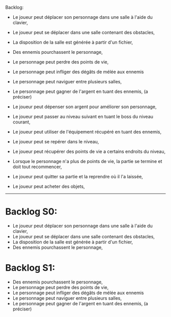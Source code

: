  Backlog:

- Le joueur peut déplacer son personnage dans une salle à l'aide du clavier,
- Le joueur peut se déplacer dans une salle contenant des obstacles,
- La disposition de la salle est générée à partir d'un fichier,
- Des ennemis pourchassent le personnage,
- Le personnage peut perdre des points de vie,
- Le personnage peut infliger des dégâts de mélée aux ennemis
- Le personnage peut naviguer entre plusieurs salles,
- Le personnage peut gagner de l'argent en tuant des ennemis, (a préciser)

- Le joueur peut dépenser son argent pour améliorer son personnage,
- Le joueur peut passer au niveau suivant en tuant le boss du niveau courant,
- Le joueur peut utiliser de l'équipement récupéré en tuant des ennemis,
- Le joueur peut se repérer dans le niveau,
- Le joueur peut récupérer des points de vie a certains endroits du niveau,
- Lorsque le personnage n'a plus de points de vie, la partie se termine et doit tout recommencer,
- Le joueur peut quitter sa partie et la reprendre où il l'a laissée,
- Le joueur peut acheter des objets,

---

# Backlog S0:

- Le joueur peut déplacer son personnage dans une salle à l'aide du clavier,
- Le joueur peut se déplacer dans une salle contenant des obstacles,
- La disposition de la salle est générée à partir d'un fichier,
- Des ennemis pourchassent le personnage,

# Backlog S1:

- Des ennemis pourchassent le personnage,
- Le personnage peut perdre des points de vie,
- Le personnage peut infliger des dégâts de mélée aux ennemis
- Le personnage peut naviguer entre plusieurs salles,
- Le personnage peut gagner de l'argent en tuant des ennemis, (a préciser)
